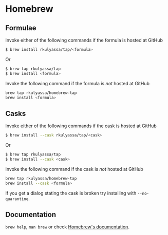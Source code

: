 # Homebrew

## Formulae
Invoke either of the following commands if the formula is hosted at GitHub

```sh
$ brew install rkulyassa/tap/<formula>
```

Or

```sh
$ brew tap rkulyassa/tap
$ brew install <formula>
```

Invoke the following command if the formula is *not* hosted at GitHub

```sh
brew tap rkulyassa/homebrew-tap 
brew install <formula>
```

## Casks
Invoke either of the following commands if the cask is hosted at GitHub

```sh
$ brew install --cask rkulyassa/tap/<cask>
```

Or

```sh
$ brew tap rkulyassa/tap
$ brew install --cask <cask>
```

Invoke the following command if the cask is *not* hosted at GitHub

```sh
brew tap rkulyassa/homebrew-tap 
brew install --cask <formula>
```

If you get a dialog stating the cask is broken try installing with `--no-quarantine`.

## Documentation
`brew help`, `man brew` or check [Homebrew's documentation](https://docs.brew.sh).
